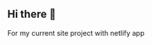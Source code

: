 ## Hi there 👋
For my current site project with netlify app
<!--
**hmferdous/hmferdous** is a ✨ _special_ ✨ repository because its `README.md` (this file) appears on your GitHub profile.
